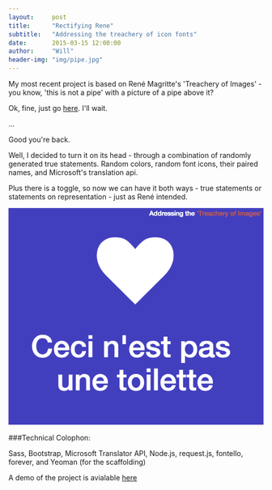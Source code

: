 ```yaml
---
layout:     post
title:      "Rectifying Rene"
subtitle:   "Addressing the treachery of icon fonts"
date:       2015-03-15 12:00:00
author:     "Will"
header-img: "img/pipe.jpg"
---
```


My most recent project is based on René Magritte's 'Treachery of Images' - you know, 'this is not a pipe' with a picture of a pipe above it?

Ok, fine, just go [here](https://en.wikipedia.org/wiki/The_Treachery_of_Images). I'll wait.

...

Good you're back.

Well, I decided to turn it on its head - through a combination of randomly generated true statements. Random colors, random font icons, their paired names, and Microsoft's translation api.

Plus there is a toggle, so now we can have it both ways - true statements or statements on representation - just as René intended.

![Flipping Rene on his head](/img/rene-example.png)

###Technical Colophon:

Sass,
Bootstrap,
Microsoft Translator API,
Node.js,
request.js,
fontello,
forever,
and Yeoman (for the scaffolding)


A demo of the project is avialable [here](http://www.williamkamovitch.com/projects/rectifyingrene/)